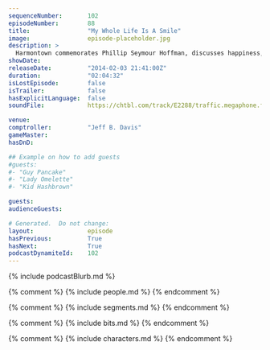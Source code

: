 ```yaml
---
sequenceNumber:       102
episodeNumber:        88
title:                "My Whole Life Is A Smile"
image:                episode-placeholder.jpg
description: >
  Harmontown commemorates Phillip Seymour Hoffman, discusses happiness, takes a Sports Corner break and in Pathfinder, Laan-Ev introduces the gang to his friends.
showDate:             
releaseDate:          "2014-02-03 21:41:00Z"
duration:             "02:04:32"
isLostEpisode:        false
isTrailer:            false
hasExplicitLanguage:  false
soundFile:            https://chtbl.com/track/E2288/traffic.megaphone.fm/STA8311092189.mp3?updated=1555717480

venue:                
comptroller:          "Jeff B. Davis"
gameMaster:           
hasDnD:               

## Example on how to add guests
#guests:
#- "Guy Pancake"
#- "Lady Omelette"
#- "Kid Hashbrown"

guests:
audienceGuests:

# Generated.  Do not change:
layout:               episode
hasPrevious:          True
hasNext:              True
podcastDynamiteId:    102
---
```


{% include podcastBlurb.md %}

{% comment %}
{% include people.md %}
{% endcomment %}

{% comment %}
{% include segments.md %}
{% endcomment %}

{% comment %}
{% include bits.md %}
{% endcomment %}

{% comment %}
{% include characters.md %}
{% endcomment %}
